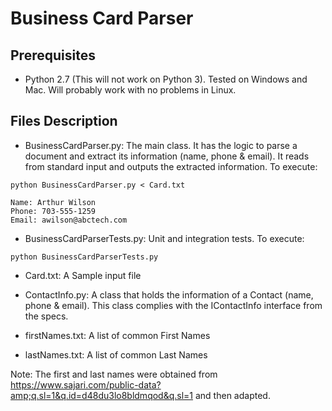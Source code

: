 # Business Card Parser

## Prerequisites
* Python 2.7 (This will not work on Python 3). Tested on Windows and Mac. Will probably work with no problems in Linux.

## Files Description

* BusinessCardParser.py: The main class. It has the logic to parse a document and extract its information (name, phone & email). It reads from standard input and outputs the extracted information. To execute: 
```
python BusinessCardParser.py < Card.txt

Name: Arthur Wilson
Phone: 703-555-1259
Email: awilson@abctech.com
```

* BusinessCardParserTests.py: Unit and integration tests. To execute:
```
python BusinessCardParserTests.py
```

* Card.txt: A Sample input file

* ContactInfo.py: A class that holds the information of a Contact (name, phone & email). This class complies with the IContactInfo interface from the specs. 

* firstNames.txt: A list of common First Names

* lastNames.txt: A list of common Last Names

Note: The first and last names were obtained from https://www.sajari.com/public-data?amp;q.sl=1&q.id=d48du3lo8bldmqod&q.sl=1 and then adapted.